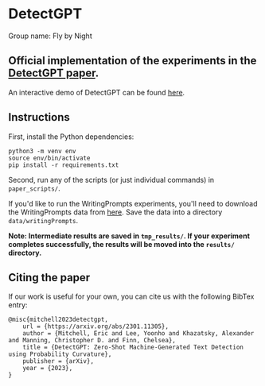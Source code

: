 # DetectGPT

Group name: Fly by Night

## Official implementation of the experiments in the [DetectGPT paper](https://arxiv.org/abs/2301.11305v1).

An interactive demo of DetectGPT can be found [here](https://detectgpt.ericmitchell.ai).

## Instructions

First, install the Python dependencies:

    python3 -m venv env
    source env/bin/activate
    pip install -r requirements.txt

Second, run any of the scripts (or just individual commands) in `paper_scripts/`.

If you'd like to run the WritingPrompts experiments, you'll need to download the WritingPrompts data from [here](https://www.kaggle.com/datasets/ratthachat/writing-prompts). Save the data into a directory `data/writingPrompts`.

**Note: Intermediate results are saved in `tmp_results/`. If your experiment completes successfully, the results will be moved into the `results/` directory.**

## Citing the paper
If our work is useful for your own, you can cite us with the following BibTex entry:

    @misc{mitchell2023detectgpt,
        url = {https://arxiv.org/abs/2301.11305},
        author = {Mitchell, Eric and Lee, Yoonho and Khazatsky, Alexander and Manning, Christopher D. and Finn, Chelsea},
        title = {DetectGPT: Zero-Shot Machine-Generated Text Detection using Probability Curvature},
        publisher = {arXiv},
        year = {2023},
    }
